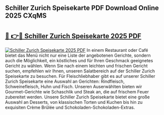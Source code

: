 ## Schiller Zurich Speisekarte PDF Download Online 2025 CXqMS

# <h2><a href="http://gc8adm.nevu.top/?p=Schiller+Zurich+Speisekarte">🔗 👉🔴 Schiller Zurich Speisekarte 2025 PDF</a></h2>

[![Schiller Zurich Speisekarte 2025 PDF](https://i.imgur.com/dBaPXMq.png)](http://gc8adm.nevu.top/?p=Schiller+Zurich+Speisekarte)
In einem Restaurant oder Café bietet das Menü nicht nur eine Liste der angebotenen Gerichte, sondern auch die Möglichkeit, ein köstliches und für Ihren Geschmack geeignetes Gericht zu wählen. Wenn Sie nach einem leichten und frischen Gericht suchen, empfehlen wir Ihnen, unseren Salatbereich auf der Schiller Zurich Speisekarte zu besuchen. Für Fleischliebhaber gibt es auf unserer Schiller Zurich Speisekarte eine Auswahl an Gerichten: Rindfleisch, Schweinefleisch, Huhn und Fisch. Unseren Auserwählten bieten wir Gourmet-Gerichte wie Schaschlik und Steak an, die auf frischem Feuer zubereitet werden. Unsere Schiller Zurich Speisekarte bietet eine große Auswahl an Desserts, von klassischen Torten und Kuchen bis hin zu exquisiten Crème Brûlée und Schokoladen-Schokoladen-Extras.
